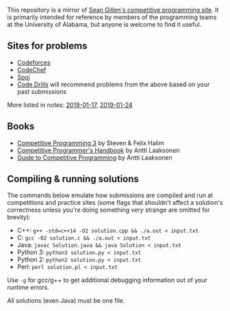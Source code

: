 This repository is a mirror of [Sean Gillen's competitive programming site](http://codyjrivera.github.io/competitive-programming). It is primarily intended for reference by members of the programming teams at the University of Alabama, but anyone is welcome to find it useful.

## Sites for problems
* [Codeforces](https://codeforces.com)
* [CodeChef](https://codechef.com)
* [Spoj](https://spoj.com)
* [Code Drills](https://code-drills.com) will recommend problems from the above based on your past submissions

More listed in notes: [2019-01-17](http://competitive-programming.seangillen.com/notes/2019-01-17/), [2019-01-24](http://competitive-programming.seangillen.com/notes/2019-01-24/)

## Books
* [Competitive Programming 3](https://cpbook.net/) by Steven & Felix Halim
* [Competitive Programmer's Handbook](https://cses.fi/book.pdf) by Antti Laaksonen
* [Guide to Competitive Programming](https://www.springer.com/us/book/9783319725468) by Antti Laaksonen

## Compiling & running solutions
The commands below emulate how submissions are compiled and run at competitions and practice sites (some flags that shouldn't affect a solution's correctness unless you're doing something *very* strange are omitted for brevity):
* C++: `g++ -std=c++14 -O2 solution.cpp && ./a.out < input.txt`
* C: `gcc -O2 solution.c && ./a.out < input.txt`
* Java: `javac Solution.java && java Solution < input.txt`
* Python 3: `python3 solution.py < input.txt`
* Python 2: `python2 solution.py < input.txt`
* Perl: `perl solution.pl < input.txt`

Use `-g` for gcc/g++ to get additional debugging information out of your runtime errors.

All solutions (even Java) must be one file.
